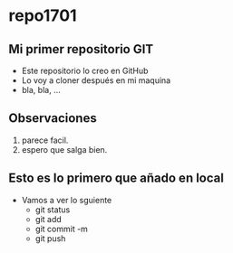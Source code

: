 # repo1701

## Mi primer repositorio GIT
- Este repositorio lo creo en GitHub
- Lo voy a cloner después en mi maquina
- bla, bla, ...


## Observaciones
1. parece facil.
2. espero que salga bien.

## Esto es lo primero que añado en local
- Vamos a ver lo sguiente
	- git status
	- git add
	- git commit -m
	- git push